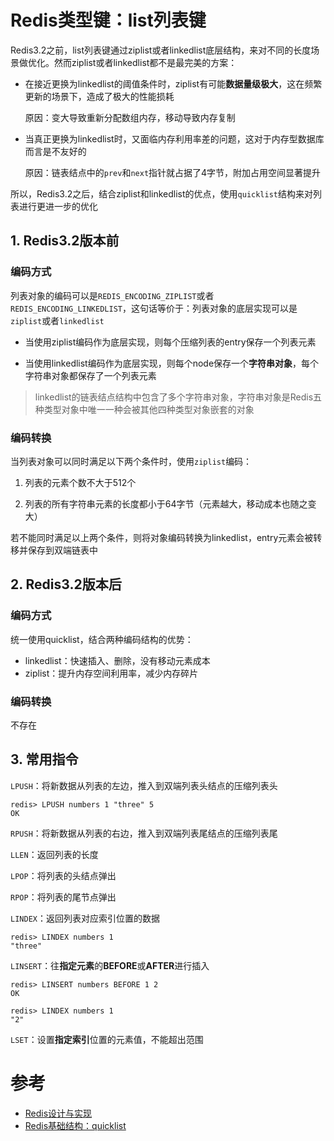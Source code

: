 # Redis类型键：list列表键

Redis3.2之前，list列表键通过ziplist或者linkedlist底层结构，来对不同的长度场景做优化。然而ziplist或者linkedlist都不是最完美的方案：

- 在接近更换为linkedlist的阈值条件时，ziplist有可能**数据量级极大**，这在频繁更新的场景下，造成了极大的性能损耗

    原因：变大导致重新分配数组内存，移动导致内存复制

- 当真正更换为linkedlist时，又面临内存利用率差的问题，这对于内存型数据库而言是不友好的

    原因：链表结点中的`prev`和`next`指针就占据了4字节，附加占用空间显著提升

所以，Redis3.2之后，结合ziplist和linkedlist的优点，使用`quicklist`结构来对列表进行更进一步的优化

## **1. Redis3.2版本前**

### **编码方式**

列表对象的编码可以是`REDIS_ENCODING_ZIPLIST`或者`REDIS_ENCODING_LINKEDLIST`，这句话等价于：列表对象的底层实现可以是`ziplist`或者`linkedlist`

- 当使用ziplist编码作为底层实现，则每个压缩列表的entry保存一个列表元素

- 当使用linkedlist编码作为底层实现，则每个node保存一个**字符串对象**，每个字符串对象都保存了一个列表元素

> linkedlist的链表结点结构中包含了多个字符串对象，字符串对象是Redis五种类型对象中唯一一种会被其他四种类型对象嵌套的对象

### **编码转换**

当列表对象可以同时满足以下两个条件时，使用`ziplist`编码：

1. 列表的元素个数不大于512个

2. 列表的所有字符串元素的长度都小于64字节（元素越大，移动成本也随之变大）

若不能同时满足以上两个条件，则将对象编码转换为linkedlist，entry元素会被转移并保存到双端链表中

## **2. Redis3.2版本后**

### **编码方式**

统一使用quicklist，结合两种编码结构的优势：
- linkedlist：快速插入、删除，没有移动元素成本
- ziplist：提升内存空间利用率，减少内存碎片

### **编码转换**

不存在

## **3. 常用指令**

`LPUSH`：将新数据从列表的左边，推入到双端列表头结点的压缩列表头

```redis
redis> LPUSH numbers 1 "three" 5
OK
```

`RPUSH`：将新数据从列表的右边，推入到双端列表尾结点的压缩列表尾

`LLEN`：返回列表的长度

`LPOP`：将列表的头结点弹出

`RPOP`：将列表的尾节点弹出

`LINDEX`：返回列表对应索引位置的数据

```redis
redis> LINDEX numbers 1
"three"
```

`LINSERT`：往**指定元素**的**BEFORE**或**AFTER**进行插入

```redis
redis> LINSERT numbers BEFORE 1 2
OK

redis> LINDEX numbers 1
"2"
```

`LSET`：设置**指定索引**位置的元素值，不能超出范围

# 参考
- [Redis设计与实现]()
- [Redis基础结构：quicklist](https://asea-cch.life/achrives/redis-quicklist)